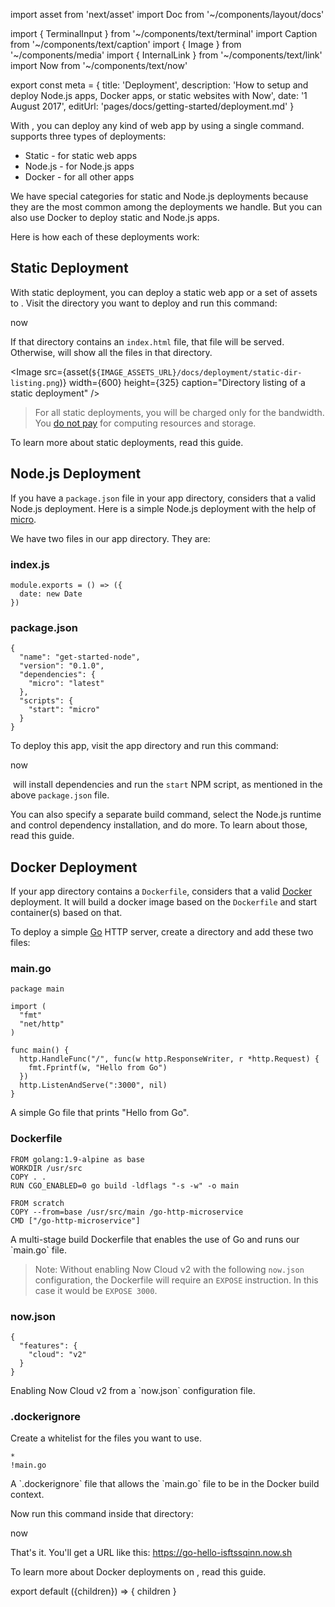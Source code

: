 import asset from 'next/asset'
import Doc from '~/components/layout/docs'

import { TerminalInput } from '~/components/text/terminal'
import Caption from '~/components/text/caption'
import { Image } from '~/components/media'
import { InternalLink } from '~/components/text/link'
import Now from '~/components/text/now'

export const meta = {
  title: 'Deployment',
  description: 'How to setup and deploy Node.js apps, Docker apps, or static websites with Now',
  date: '1 August 2017',
  editUrl: 'pages/docs/getting-started/deployment.md'
}

With <Now color="#000"/>, you can deploy any kind of web app by using a single command. <Now color="#000"/> supports three types of deployments:

* <InternalLink href="#static-deployment">Static</InternalLink> - for static web apps
* <InternalLink href="#node.js-deployment">Node.js</InternalLink> - for Node.js apps
* <InternalLink href="#docker-deployment">Docker</InternalLink> - for all other apps

We have special categories for static and Node.js deployments because they are the most common among the deployments we handle. But you can also use Docker to deploy static and Node.js apps.

Here is how each of these deployments work:

## Static Deployment

With static deployment, you can deploy a static web app or a set of assets to <Now color="#000"/>. Visit the directory you want to deploy and run this command:

<TerminalInput>now</TerminalInput>

If that directory contains an `index.html` file, that file will be served. Otherwise, <Now color="#000"/> will show all the files in that directory.

<Image
  src={asset(`${IMAGE_ASSETS_URL}/docs/deployment/static-dir-listing.png`)}
  width={600}
  height={325}
  caption="Directory listing of a static deployment"
/>

> For all static deployments, you will be charged only for the bandwidth. You [do not pay](https://zeit.co/blog/unlimited-static) for computing resources and storage.

To learn more about static deployments, read <InternalLink href="/docs/deployment-types/static">this guide</InternalLink>.

## Node.js Deployment

If you have a `package.json` file in your app directory, <Now color="#000"/> considers that a valid Node.js deployment. Here is a simple Node.js deployment with the help of [micro](https://github.com/zeit/micro).

We have two files in our app directory. They are:

### index.js
```
module.exports = () => ({
  date: new Date
})
```

### package.json
```
{
  "name": "get-started-node",
  "version": "0.1.0",
  "dependencies": {
    "micro": "latest"
  },
  "scripts": {
    "start": "micro"
  }
}
```

To deploy this app, visit the app directory and run this command:

<TerminalInput>now</TerminalInput>

&#8203;<Now color="#000"/> will install dependencies and run the `start` NPM script, as mentioned in the above `package.json` file.

You can also specify a separate build command, select the Node.js runtime and control dependency installation, and do more. To learn about those, read <InternalLink href="/docs/deployment-types/node">this guide</InternalLink>.

## Docker Deployment

If your app directory contains a `Dockerfile`, <Now color="#000"/> considers that a valid [Docker](https://www.docker.com/) deployment. It will build a docker image based on the `Dockerfile` and start container(s) based on that.

To deploy a simple [Go](https://golang.org/) HTTP server, create a directory and add these two files:

### main.go
```
package main

import (
  "fmt"
  "net/http"
)

func main() {
  http.HandleFunc("/", func(w http.ResponseWriter, r *http.Request) {
    fmt.Fprintf(w, "Hello from Go")
  })
  http.ListenAndServe(":3000", nil)
}
```
<Caption>A simple Go file that prints "Hello from Go".</Caption>

### Dockerfile
```
FROM golang:1.9-alpine as base
WORKDIR /usr/src
COPY . .
RUN CGO_ENABLED=0 go build -ldflags "-s -w" -o main

FROM scratch
COPY --from=base /usr/src/main /go-http-microservice
CMD ["/go-http-microservice"]
```
<Caption>A multi-stage build Dockerfile that enables the use of Go and runs our `main.go` file.</Caption>

> Note: Without enabling Now Cloud v2 with the following `now.json` configuration, the Dockerfile will require an `EXPOSE` instruction. In this case it would be `EXPOSE 3000`.

### now.json
```
{
  "features": {
    "cloud": "v2"
  }
}
```
<Caption>Enabling Now Cloud v2 from a `now.json` configuration file.</Caption>

### .dockerignore
Create a whitelist for the files you want to use.

```
*
!main.go
```
<Caption>A `.dockerignore` file that allows the `main.go` file to be in the Docker build context.</Caption>

Now run this command inside that directory:

<TerminalInput>now</TerminalInput>

That's it. You'll get a URL like this: <https://go-hello-isftssqinn.now.sh>

To learn more about Docker deployments on <Now color="#000"/>, read <InternalLink href="/docs/deployment-types/docker">this guide</InternalLink>.

export default ({children}) => <Doc meta={meta}>{ children }</Doc>
